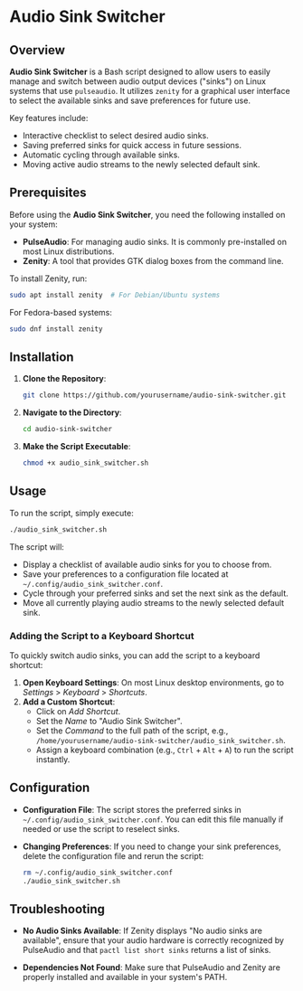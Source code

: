 # Audio Sink Switcher

## Overview

**Audio Sink Switcher** is a Bash script designed to allow users to easily manage and switch between audio output devices ("sinks") on Linux systems that use `pulseaudio`. It utilizes `zenity` for a graphical user interface to select the available sinks and save preferences for future use.

Key features include:
- Interactive checklist to select desired audio sinks.
- Saving preferred sinks for quick access in future sessions.
- Automatic cycling through available sinks.
- Moving active audio streams to the newly selected default sink.

## Prerequisites

Before using the **Audio Sink Switcher**, you need the following installed on your system:

- **PulseAudio**: For managing audio sinks. It is commonly pre-installed on most Linux distributions.
- **Zenity**: A tool that provides GTK dialog boxes from the command line.

To install Zenity, run:
```bash
sudo apt install zenity  # For Debian/Ubuntu systems
```
For Fedora-based systems:
```bash
sudo dnf install zenity
```

## Installation

1. **Clone the Repository**:
   ```bash
   git clone https://github.com/yourusername/audio-sink-switcher.git
   ```

2. **Navigate to the Directory**:
   ```bash
   cd audio-sink-switcher
   ```

3. **Make the Script Executable**:
   ```bash
   chmod +x audio_sink_switcher.sh
   ```

## Usage

To run the script, simply execute:
```bash
./audio_sink_switcher.sh
```

The script will:
- Display a checklist of available audio sinks for you to choose from.
- Save your preferences to a configuration file located at `~/.config/audio_sink_switcher.conf`.
- Cycle through your preferred sinks and set the next sink as the default.
- Move all currently playing audio streams to the newly selected default sink.

### Adding the Script to a Keyboard Shortcut

To quickly switch audio sinks, you can add the script to a keyboard shortcut:

1. **Open Keyboard Settings**: On most Linux desktop environments, go to *Settings* > *Keyboard* > *Shortcuts*.
2. **Add a Custom Shortcut**:
   - Click on *Add Shortcut*.
   - Set the *Name* to "Audio Sink Switcher".
   - Set the *Command* to the full path of the script, e.g., `/home/yourusername/audio-sink-switcher/audio_sink_switcher.sh`.
   - Assign a keyboard combination (e.g., `Ctrl` + `Alt` + `A`) to run the script instantly.

## Configuration

- **Configuration File**: The script stores the preferred sinks in `~/.config/audio_sink_switcher.conf`. You can edit this file manually if needed or use the script to reselect sinks.

- **Changing Preferences**: If you need to change your sink preferences, delete the configuration file and rerun the script:
  ```bash
  rm ~/.config/audio_sink_switcher.conf
  ./audio_sink_switcher.sh
  ```

## Troubleshooting

- **No Audio Sinks Available**: If Zenity displays "No audio sinks are available", ensure that your audio hardware is correctly recognized by PulseAudio and that `pactl list short sinks` returns a list of sinks.

- **Dependencies Not Found**: Make sure that PulseAudio and Zenity are properly installed and available in your system's PATH.

